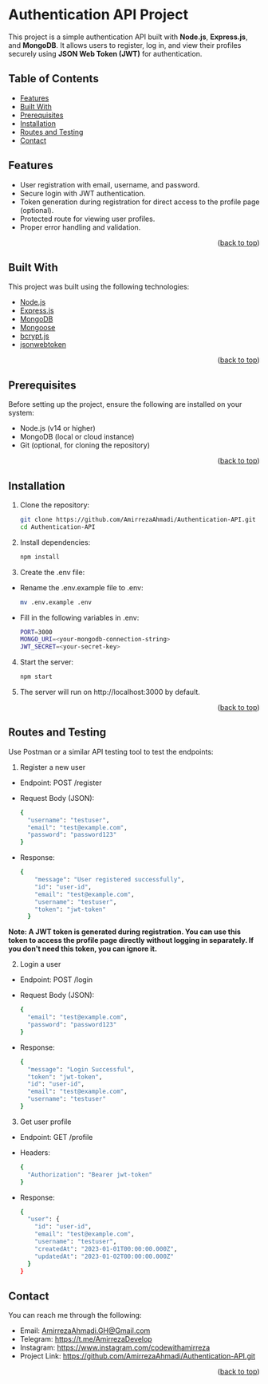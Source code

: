 # Authentication API Project

This project is a simple authentication API built with **Node.js**, **Express.js**, and **MongoDB**. It allows users to register, log in, and view their profiles securely using **JSON Web Token (JWT)** for authentication.

## Table of Contents

- [Features](#features)
- [Built With](#built-with)
- [Prerequisites](#prerequisites)
- [Installation](#installation)
- [Routes and Testing](#routes-and-testing)
- [Contact](#contact)

## Features

- User registration with email, username, and password.
- Secure login with JWT authentication.
- Token generation during registration for direct access to the profile page (optional).
- Protected route for viewing user profiles.
- Proper error handling and validation.

<p align="right">(<a href="#table-of-contents">back to top</a>)</p>

## Built With

This project was built using the following technologies:

- [Node.js](https://nodejs.org/)
- [Express.js](https://expressjs.com/)
- [MongoDB](https://www.mongodb.com/)
- [Mongoose](https://mongoosejs.com/)
- [bcrypt.js](https://github.com/dcodeIO/bcrypt.js)
- [jsonwebtoken](https://github.com/auth0/node-jsonwebtoken)

<p align="right">(<a href="#table-of-contents">back to top</a>)</p>

## Prerequisites

Before setting up the project, ensure the following are installed on your system:

- Node.js (v14 or higher)
- MongoDB (local or cloud instance)
- Git (optional, for cloning the repository)

<p align="right">(<a href="#table-of-contents">back to top</a>)</p>

## Installation

1. Clone the repository:
   ```bash
   git clone https://github.com/AmirrezaAhmadi/Authentication-API.git
   cd Authentication-API
   ```
2. Install dependencies:
   ```bash
   npm install
   ```
3. Create the .env file:

- Rename the .env.example file to .env:
  ```bash
  mv .env.example .env
  ```
- Fill in the following variables in .env:
  ```bash
  PORT=3000
  MONGO_URI=<your-mongodb-connection-string>
  JWT_SECRET=<your-secret-key>
  ```

4. Start the server:
   ```bash
   npm start
   ```
5. The server will run on http://localhost:3000 by default.

<p align="right">(<a href="#table-of-contents">back to top</a>)</p>

## Routes and Testing

Use Postman or a similar API testing tool to test the endpoints:

1. Register a new user

- Endpoint: POST /register
- Request Body (JSON):
    ```bash
    {
      "username": "testuser",
      "email": "test@example.com",
      "password": "password123"
    }
    ```
- Response:

  ```bash
  {
      "message": "User registered successfully",
      "id": "user-id",
      "email": "test@example.com",
      "username": "testuser",
      "token": "jwt-token"
    }
  ```

**Note: A JWT token is generated during registration. You can use this token to access the profile page directly without logging in separately. If you don't need this token, you can ignore it.**

2. Login a user

- Endpoint: POST /login
- Request Body (JSON):

    ```bash
    {
      "email": "test@example.com",
      "password": "password123"
    }
  ```

- Response:

    ```bash
    {
      "message": "Login Successful",
      "token": "jwt-token",
      "id": "user-id",
      "email": "test@example.com",
      "username": "testuser"
    }
    ```

3. Get user profile

- Endpoint: GET /profile
- Headers:

  ```bash
  {
    "Authorization": "Bearer jwt-token"
  }
  ```

- Response:

  ```bash
  {
    "user": {
      "id": "user-id",
      "email": "test@example.com",
      "username": "testuser",
      "createdAt": "2023-01-01T00:00:00.000Z",
      "updatedAt": "2023-01-02T00:00:00.000Z"
    }
  }
  ```

## Contact

You can reach me through the following:

- Email: AmirrezaAhmadi.GH@Gmail.com
- Telegram: https://t.me/AmirrezaDevelop
- Instagram: https://www.instagram.com/codewithamirreza
- Project Link: https://github.com/AmirrezaAhmadi/Authentication-API.git

<p align="right">(<a href="#table-of-contents">back to top</a>)</p>
